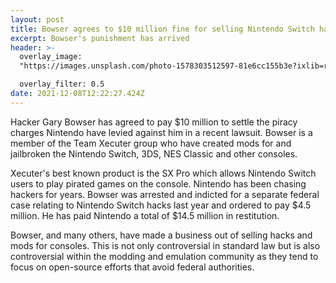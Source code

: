 ```yaml
---
layout: post
title: Bowser agrees to $10 million fine for selling Nintendo Switch hacks
excerpt: Bowser's punishment has arrived
header: >-
  overlay_image:
  "https://images.unsplash.com/photo-1578303512597-81e6cc155b3e?ixlib=rb-1.2.1&ixid=MnwxMjA3fDB8MHxwaG90by1wYWdlfHx8fGVufDB8fHx8&auto=format&fit=crop&w=1170&q=80"

  overlay_filter: 0.5
date: 2021-12-08T12:22:27.424Z
---
```

Hacker Gary Bowser has agreed to pay $10 million to settle the piracy charges Nintendo have levied against him in a recent lawsuit. Bowser is a member of the Team Xecuter group who have created mods for and jailbroken the Nintendo Switch, 3DS, NES Classic and other consoles.

Xecuter's best known product is the SX Pro which allows Nintendo Switch users to play pirated games on the console. Nintendo has been chasing hackers for years. Bowser was arrested and indicted for a separate federal case relating to Nintendo Switch hacks last year and ordered to pay $4.5 million. He has paid Nintendo a total of $14.5 million in restitution.

Bowser, and many others, have made a business out of selling hacks and mods for consoles. This is not only controversial in standard law but is also controversial within the modding and emulation community as they tend to focus on open-source efforts that avoid federal authorities.